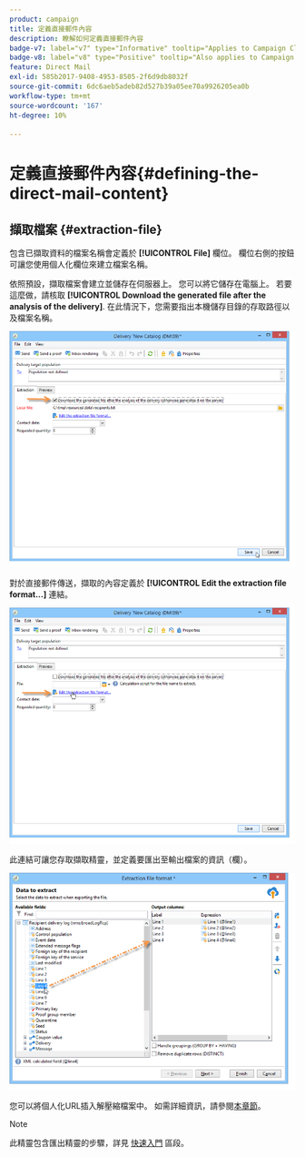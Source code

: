 ```yaml
---
product: campaign
title: 定義直接郵件內容
description: 瞭解如何定義直接郵件內容
badge-v7: label="v7" type="Informative" tooltip="Applies to Campaign Classic v7"
badge-v8: label="v8" type="Positive" tooltip="Also applies to Campaign v8"
feature: Direct Mail
exl-id: 585b2017-9408-4953-8505-2f6d9db8032f
source-git-commit: 6dc6aeb5adeb82d527b39a05ee70a9926205ea0b
workflow-type: tm+mt
source-wordcount: '167'
ht-degree: 10%

---
```


# 定義直接郵件內容{#defining-the-direct-mail-content}



## 擷取檔案 {#extraction-file}

包含已擷取資料的檔案名稱會定義於 **[!UICONTROL File]** 欄位。 欄位右側的按鈕可讓您使用個人化欄位來建立檔案名稱。

依照預設，擷取檔案會建立並儲存在伺服器上。 您可以將它儲存在電腦上。 若要這麼做，請核取 **[!UICONTROL Download the generated file after the analysis of the delivery]**. 在此情況下，您需要指出本機儲存目錄的存取路徑以及檔案名稱。

![](assets/s_ncs_user_mail_delivery_local_file.png)

對於直接郵件傳送，擷取的內容定義於 **[!UICONTROL Edit the extraction file format...]** 連結。

![](assets/s_ncs_user_mail_delivery_format_link.png)

此連結可讓您存取擷取精靈，並定義要匯出至輸出檔案的資訊（欄）。

![](assets/s_ncs_user_mail_delivery_format_wz.png)

您可以將個人化URL插入解壓縮檔案中。 如需詳細資訊，請參閱[本章節](../../web/using/publishing-a-web-form.md)。

>[!NOTE]
>
>此精靈包含匯出精靈的步驟，詳見 [快速入門](../../platform/using/executing-export-jobs.md) 區段。
